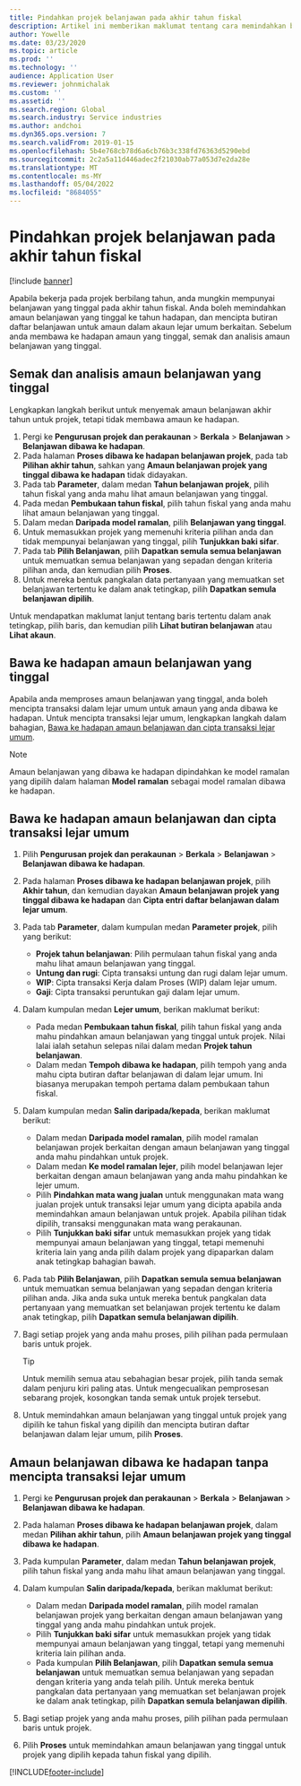 ```yaml
---
title: Pindahkan projek belanjawan pada akhir tahun fiskal
description: Artikel ini memberikan maklumat tentang cara memindahkan baki jumlah belanjawan ke tahun-tahun akan datang dan membuat butiran daftar belanjawan.
author: Yowelle
ms.date: 03/23/2020
ms.topic: article
ms.prod: ''
ms.technology: ''
audience: Application User
ms.reviewer: johnmichalak
ms.custom: ''
ms.assetid: ''
ms.search.region: Global
ms.search.industry: Service industries
ms.author: andchoi
ms.dyn365.ops.version: 7
ms.search.validFrom: 2019-01-15
ms.openlocfilehash: 5b4e768cb78d6a6cb76b3c338fd76363d5290ebd
ms.sourcegitcommit: 2c2a5a11d446adec2f21030ab77a053d7e2da28e
ms.translationtype: MT
ms.contentlocale: ms-MY
ms.lasthandoff: 05/04/2022
ms.locfileid: "8684055"
---
```

# <a name="transfer-project-budgets-at-fiscal-year-end"></a>Pindahkan projek belanjawan pada akhir tahun fiskal

[!include [banner](../includes/banner.md)]

Apabila bekerja pada projek berbilang tahun, anda mungkin mempunyai belanjawan yang tinggal pada akhir tahun fiskal. Anda boleh memindahkan amaun belanjawan yang tinggal ke tahun hadapan, dan mencipta butiran daftar belanjawan untuk amaun dalam akaun lejar umum berkaitan. Sebelum anda membawa ke hadapan amaun yang tinggal, semak dan analisis amaun belanjawan yang tinggal.

## <a name="review-and-analyze-remaining-budget-amounts"></a>Semak dan analisis amaun belanjawan yang tinggal

Lengkapkan langkah berikut untuk menyemak amaun belanjawan akhir tahun untuk projek, tetapi tidak membawa amaun ke hadapan.

1. Pergi ke **Pengurusan projek dan perakaunan** > **Berkala** > **Belanjawan** > **Belanjawan dibawa ke hadapan**. 
2. Pada halaman **Proses dibawa ke hadapan belanjawan projek**, pada tab **Pilihan akhir tahun**, sahkan yang **Amaun belanjawan projek yang tinggal dibawa ke hadapan** tidak didayakan.
3. Pada tab **Parameter**, dalam medan **Tahun belanjawan projek**, pilih tahun fiskal yang anda mahu lihat amaun belanjawan yang tinggal. 
4. Pada medan **Pembukaan tahun fiskal**, pilih tahun fiskal yang anda mahu lihat amaun belanjawan yang tinggal. 
5. Dalam medan **Daripada model ramalan**, pilih **Belanjawan yang tinggal**. 
6. Untuk memasukkan projek yang memenuhi kriteria pilihan anda dan tidak mempunyai belanjawan yang tinggal, pilih **Tunjukkan baki sifar**.  
7. Pada tab **Pilih Belanjawan**, pilih **Dapatkan semula semua belanjawan** untuk memuatkan semua belanjawan yang sepadan dengan kriteria pilihan anda, dan kemudian pilih **Proses**. 
8. Untuk mereka bentuk pangkalan data pertanyaan yang memuatkan set belanjawan tertentu ke dalam anak tetingkap, pilih **Dapatkan semula belanjawan dipilih**.

Untuk mendapatkan maklumat lanjut tentang baris tertentu dalam anak tetingkap, pilih baris, dan kemudian pilih **Lihat butiran belanjawan** atau **Lihat akaun**.

## <a name="carry-forward-remaining-budget-amounts"></a>Bawa ke hadapan amaun belanjawan yang tinggal 

Apabila anda memproses amaun belanjawan yang tinggal, anda boleh mencipta transaksi dalam lejar umum untuk amaun yang anda dibawa ke hadapan. Untuk mencipta transaksi lejar umum, lengkapkan langkah dalam bahagian, [Bawa ke hadapan amaun belanjawan dan cipta transaksi lejar umum](#carry-forward). 

> [!NOTE]
> Amaun belanjawan yang dibawa ke hadapan dipindahkan ke model ramalan yang dipilih dalam halaman **Model ramalan** sebagai model ramalan dibawa ke hadapan.  

## <a name="carry-forward-budget-amounts-and-create-general-ledger-transactions"></a><a name="carry-forward"></a>Bawa ke hadapan amaun belanjawan dan cipta transaksi lejar umum

1.  Pilih **Pengurusan projek dan perakaunan** > **Berkala** > **Belanjawan** > **Belanjawan dibawa ke hadapan**. 
2. Pada halaman **Proses dibawa ke hadapan belanjawan projek**, pilih **Akhir tahun**, dan kemudian dayakan **Amaun belanjawan projek yang tinggal dibawa ke hadapan** dan **Cipta entri daftar belanjawan dalam lejar umum**. 
3. Pada tab **Parameter**, dalam kumpulan medan **Parameter projek**, pilih yang berikut:

   - **Projek tahun belanjawan**: Pilih permulaan tahun fiskal yang anda mahu lihat amaun belanjawan yang tinggal. 
   - **Untung dan rugi**: Cipta transaksi untung dan rugi dalam lejar umum. 
   -  **WIP**: Cipta transaksi Kerja dalam Proses (WIP) dalam lejar umum.
   -  **Gaji**: Cipta transaksi peruntukan gaji dalam lejar umum. 

5. Dalam kumpulan medan **Lejer umum**, berikan maklumat berikut: 

   - Pada medan **Pembukaan tahun fiskal**, pilih tahun fiskal yang anda mahu pindahkan amaun belanjawan yang tinggal untuk projek. Nilai lalai ialah setahun selepas nilai dalam medan **Projek tahun belanjawan**.
   -  Dalam medan **Tempoh dibawa ke hadapan**, pilih tempoh yang anda mahu cipta butiran daftar belanjawan di dalam lejar umum. Ini biasanya merupakan tempoh pertama dalam pembukaan tahun fiskal.

6. Dalam kumpulan medan **Salin daripada/kepada**, berikan maklumat berikut:

   - Dalam medan **Daripada model ramalan**, pilih model ramalan belanjawan projek berkaitan dengan amaun belanjawan yang tinggal anda mahu pindahkan untuk projek. 
   - Dalam medan **Ke model ramalan lejer**, pilih model belanjawan lejer berkaitan dengan amaun belanjawan yang anda mahu pindahkan ke lejer umum. 
   -  Pilih **Pindahkan mata wang jualan** untuk menggunakan mata wang jualan projek untuk transaksi lejar umum yang dicipta apabila anda memindahkan amaun belanjawan untuk projek. Apabila pilihan tidak dipilih, transaksi menggunakan mata wang perakaunan. 
   -  Pilih **Tunjukkan baki sifar** untuk memasukkan projek yang tidak mempunyai amaun belanjawan yang tinggal, tetapi memenuhi kriteria lain yang anda pilih dalam projek yang dipaparkan dalam anak tetingkap bahagian bawah.

7. Pada tab **Pilih Belanjawan**, pilih **Dapatkan semula semua belanjawan** untuk memuatkan semua belanjawan yang sepadan dengan kriteria pilihan anda. Jika anda suka untuk mereka bentuk pangkalan data pertanyaan yang memuatkan set belanjawan projek tertentu ke dalam anak tetingkap, pilih **Dapatkan semula belanjawan dipilih**.
8. Bagi setiap projek yang anda mahu proses, pilih pilihan pada permulaan baris untuk projek.

    > [!TIP]
    > Untuk memilih semua atau sebahagian besar projek, pilih tanda semak dalam penjuru kiri paling atas. Untuk mengecualikan pemprosesan sebarang projek, kosongkan tanda semak untuk projek tersebut.

9. Untuk memindahkan amaun belanjawan yang tinggal untuk projek yang dipilih ke tahun fiskal yang dipilih dan mencipta butiran daftar belanjawan dalam lejar umum, pilih **Proses**.

## <a name="carry-forward-budget-amounts-without-creating-general-ledger-transactions"></a>Amaun belanjawan dibawa ke hadapan tanpa mencipta transaksi lejar umum

1. Pergi ke **Pengurusan projek dan perakaunan** > **Berkala** > **Belanjawan** > **Belanjawan dibawa ke hadapan**.
2. Pada halaman **Proses dibawa ke hadapan belanjawan projek**, dalam medan **Pilihan akhir tahun**, pilih **Amaun belanjawan projek yang tinggal dibawa ke hadapan**.
3. Pada kumpulan **Parameter**, dalam medan **Tahun belanjawan projek**, pilih tahun fiskal yang anda mahu lihat amaun belanjawan yang tinggal.
4. Dalam kumpulan **Salin daripada/kepada**, berikan maklumat berikut:

   - Dalam medan **Daripada model ramalan**, pilih model ramalan belanjawan projek yang berkaitan dengan amaun belanjawan yang tinggal yang anda mahu pindahkan untuk projek. 
   - Pilih **Tunjukkan baki sifar** untuk memasukkan projek yang tidak mempunyai amaun belanjawan yang tinggal, tetapi yang memenuhi kriteria lain pilihan anda.
   - Pada kumpulan **Pilih Belanjawan**, pilih **Dapatkan semula semua belanjawan** untuk memuatkan semua belanjawan yang sepadan dengan kriteria yang anda telah pilih. Untuk mereka bentuk pangkalan data pertanyaan yang memuatkan set belanjawan projek ke dalam anak tetingkap, pilih **Dapatkan semula belanjawan dipilih**.

5. Bagi setiap projek yang anda mahu proses, pilih pilihan pada permulaan baris untuk projek. 
6. Pilih **Proses** untuk memindahkan amaun belanjawan yang tinggal untuk projek yang dipilih kepada tahun fiskal yang dipilih.



[!INCLUDE[footer-include](../includes/footer-banner.md)]
